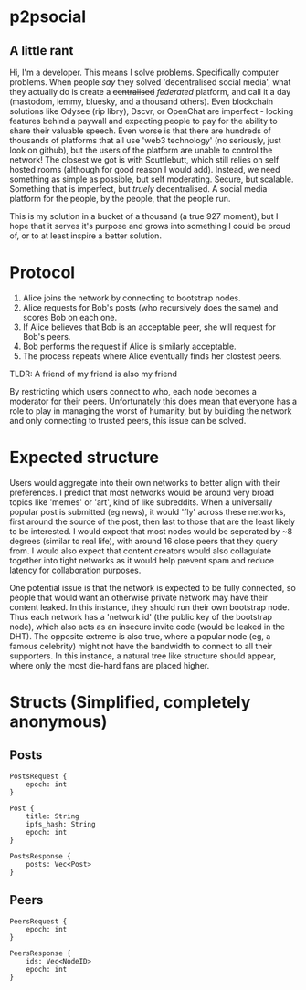 # p2psocial


## A little rant

Hi, I'm a developer. This means I solve problems. Specifically computer problems. When people *say* they solved 'decentralised social media', what they actually do is create a ~~centralised~~ *federated* platform, and call it a day (mastodom, lemmy, bluesky, and a thousand others).  Even blockchain solutions like Odysee (rip libry), Dscvr, or OpenChat are imperfect - locking features behind a paywall and expecting people to pay for the ability to share their valuable speech. Even worse is that there are hundreds of thousands of platforms that all use 'web3 technology' (no seriously, just look on github), but the users of the platform are unable to control the network! The closest we got is with Scuttlebutt, which still relies on self hosted rooms (although for good reason I would add). Instead, we need something as simple as possible, but self moderating. Secure, but scalable. Something that is imperfect, but *truely* decentralised. A social media platform for the people, by the people, that the people run.

This is my solution in a bucket of a thousand (a true 927 moment), but I hope that it serves it's purpose and grows into something I could be proud of, or to at least inspire a better solution.


# Protocol

1. Alice joins the network by connecting to bootstrap nodes.
2. Alice requests for Bob's posts (who recursively does the same) and scores Bob on each one.
3. If Alice believes that Bob is an acceptable peer, she will request for Bob's peers.
4. Bob performs the request if Alice is similarly acceptable. 
4. The process repeats where Alice eventually finds her clostest peers. 

TLDR: A friend of my friend is also my friend

By restricting which users connect to who, each node becomes a moderator for their peers. Unfortunately this does mean that everyone has a role to play in managing the worst of humanity, but by building the network and only connecting to trusted peers, this issue can be solved. 


# Expected structure

Users would aggregate into their own networks to better align with their preferences. I predict that most networks would be around very broad topics like 'memes' or 'art', kind of like subreddits. When a universally popular post is submitted (eg news), it would 'fly' across these networks, first around the source of the post, then last to those that are the least likely to be interested. I would expect that most nodes would be seperated by ~8 degrees (similar to real life), with around 16 close peers that they query from. I would also expect that content creators would also collagulate together into tight networks as it would help prevent spam and reduce latency for collaboration purposes.

One potential issue is that the network is expected to be fully connected, so people that would want an otherwise private network may have their content leaked. In this instance, they should run their own bootstrap node. Thus each network has a 'network id' (the public key of the bootstrap node), which also acts as an insecure invite code (would be leaked in the DHT). The opposite extreme is also true, where a popular node (eg, a famous celebrity) might not have the bandwidth to connect to all their supporters. In this instance, a natural tree like structure should appear, where only the most die-hard fans are placed higher.

# Structs (Simplified, completely anonymous)

## Posts
```
PostsRequest {
    epoch: int
}
```

```
Post {
    title: String
    ipfs_hash: String
    epoch: int
}
```

```
PostsResponse {
    posts: Vec<Post>
}
```

## Peers
```
PeersRequest {
    epoch: int
}
```

```
PeersResponse {
    ids: Vec<NodeID>
    epoch: int
}
```




